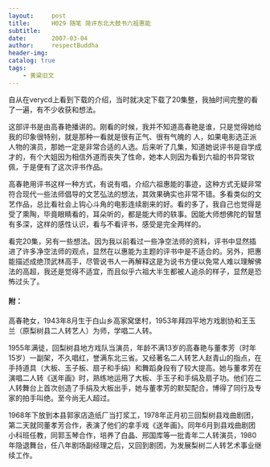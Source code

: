```yaml
---
layout:     post
title:      H029 随笔 简评东北大鼓书六祖惠能
subtitle:   
date:       2007-03-04
author:     respectBuddha
header-img: 
catalog: true
tags:
    - 黄粱旧文
---
```


自从在verycd上看到下载的介绍，当时就决定下载了20集整，我抽时间完整的看了一遍，有不少收获和想法。

这部评书是由高春艳播讲的。刚看的时候，我并不知道高春艳是谁，只是觉得她给我的印象很特别，就是那种一看就是很有正气、很有气魄的
人，如果电影选正派人物的演员，那她一定是非常合适的人选。后来听了几集，知道她说评书是自学成才的，有个大姐因为相信外道而丧失了性命，她本人则因为看到六祖的书异常钦佩，于是便有了这次评书作品。

高春艳用评书这样一种方式，有说有唱，介绍六祖惠能的事迹，这种方式无疑非常符合现代一些法师倡导的文艺弘法的想法，其效果确实也非常不错。多看类似的文艺作品，总比看社会上钩心斗角的电影连续剧来的好。看的多了，我自己也觉得是受了熏陶，毕竟眼睛看的，耳朵听的，都是能大师的轶事。因能大师想佛陀的智慧有多深，这样的感性认识，看与不看评书，感受是完全两样的。

看完20集，另有一些想法。因为我以前看过一些净空法师的资料，评书中显然插进了许多净空法师的观点，显然在以惠能为主题的评书中是不适合的。另外，把惠能描述成绝顶武林高手，尽管说书人一再解释这是为说书方便以免常人难以理解佛法的高超，我还是觉得不适宜，而且似乎六祖大半生都被人追杀的样子，显然是恐怖过头了。


#### 附：  

高春艳女，1943年8月生于白山乡高家窝堡村，1953年拜四平地方戏剧协和王玉兰（原梨树县二人转艺人）为师，学唱二人转。

1955年满徒，回梨树县地方戏队当演员，年龄不满13岁的高春艳与董孝芳（时年15岁）一副架，不久唱红，誉满东北三省。又经著名二人转艺人赵青山的指点，在手持道具（大板、玉子板、扇子和手绢）和舞蹈身段有了较大提高。她与董孝芳在演唱二人转《送年画》时，熟练地运用了大板、手玉子和手绢及扇子功。他们在二人转舞台上首次创造了手绢及大板出手，她与董孝芳的默契配合，博得了同行及专家的拍手叫绝。至今尚无人超过。

1968年下放到本县郭家店造纸厂当打浆工，1978年正月初三回梨树县戏曲剧团，第二天就同董孝芳合作，表演了他们的拿手戏《送年画》。同年6月到县戏曲剧团小科班任教，同郭玉琴合作，培养了白晶、邢国库等一批青年二人转演员，1980年隐退舞台，任八年剧场副经理之后，又回到剧团，为发展梨树二人转艺术事业继续工作。

